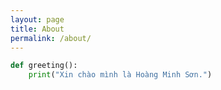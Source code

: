 ```yaml
---
layout: page
title: About
permalink: /about/
---
```



```python
def greeting():
    print("Xin chào mình là Hoàng Minh Sơn.")
```
